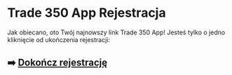 # Trade 350 App Rejestracja

Jak obiecano, oto Twój najnowszy link Trade 350 App! Jesteś tylko o jedno kliknięcie od ukończenia rejestracji:

## ➡️ [Dokończ rejestrację](https://da.gd/NeE8Pe)